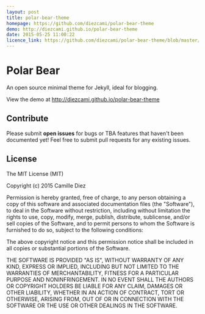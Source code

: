 ```yaml
---
layout: post
title: polar-bear-theme
homepage: https://github.com/diezcami/polar-bear-theme
demo: http://diezcami.github.io/polar-bear-theme
date: 2015-05-25 11:00:22
licence_link: https://github.com/diezcami/polar-bear-theme/blob/master/LICENSE
---
```

# Polar Bear
An open source minimal theme for Jekyll, ideal for blogging.

View the demo at http://diezcami.github.io/polar-bear-theme

## Contribute
Please submit **open issues** for bugs or TBA features that haven't been documented yet! Feel free to submit pull requests for any existing issues.

## License
The MIT License (MIT)

Copyright (c) 2015 Camille Diez

Permission is hereby granted, free of charge, to any person obtaining a copy of this software and associated documentation files (the "Software"), to deal in the Software without restriction, including without limitation the rights to use, copy, modify, merge, publish, distribute, sublicense, and/or sell copies of the Software, and to permit persons to whom the Software is furnished to do so, subject to the following conditions:

The above copyright notice and this permission notice shall be included in all copies or substantial portions of the Software.

THE SOFTWARE IS PROVIDED "AS IS", WITHOUT WARRANTY OF ANY KIND, EXPRESS OR IMPLIED, INCLUDING BUT NOT LIMITED TO THE WARRANTIES OF MERCHANTABILITY, FITNESS FOR A PARTICULAR PURPOSE AND NONINFRINGEMENT. IN NO EVENT SHALL THE AUTHORS OR COPYRIGHT HOLDERS BE LIABLE FOR ANY CLAIM, DAMAGES OR OTHER LIABILITY, WHETHER IN AN ACTION OF CONTRACT, TORT OR OTHERWISE, ARISING FROM, OUT OF OR IN CONNECTION WITH THE SOFTWARE OR THE USE OR OTHER DEALINGS IN THE SOFTWARE.

